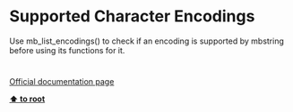 # Supported Character Encodings




<div class="phpcode"><span class="html">
Use mb_list_encodings() to check if an encoding is supported by mbstring before using its functions for it.</span>
</div>
  

#

[Official documentation page](https://www.php.net/manual/en/mbstring.supported-encodings.php)

**[⬆ to root](/)**